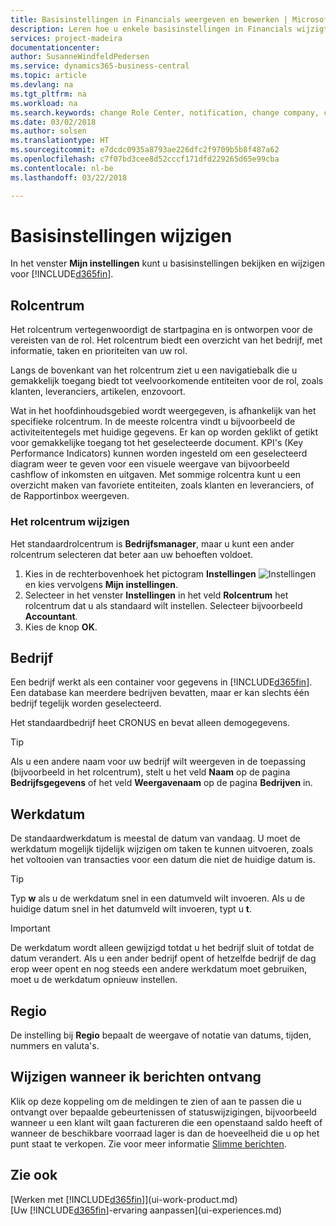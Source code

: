 ```yaml
---
title: Basisinstellingen in Financials weergeven en bewerken | Microsoft Docs
description: Leren hoe u enkele basisinstellingen in Financials wijzigt, bijvoorbeeld het rolcentrum, bedrijf of de werkdatum.
services: project-madeira
documentationcenter: 
author: SusanneWindfeldPedersen
ms.service: dynamics365-business-central
ms.topic: article
ms.devlang: na
ms.tgt_pltfrm: na
ms.workload: na
ms.search.keywords: change Role Center, notification, change company, change work date
ms.date: 03/02/2018
ms.author: solsen
ms.translationtype: HT
ms.sourcegitcommit: e7dcdc0935a8793ae226dfc2f9709b5b8f487a62
ms.openlocfilehash: c7f07bd3cee8d52cccf171dfd229265d65e99cba
ms.contentlocale: nl-be
ms.lasthandoff: 03/22/2018

---
```

# <a name="changing-basic-settings"></a>Basisinstellingen wijzigen
In het venster **Mijn instellingen** kunt u basisinstellingen bekijken en wijzigen voor [!INCLUDE[d365fin](includes/d365fin_md.md)].  

## <a name="role-center"></a>Rolcentrum
Het rolcentrum vertegenwoordigt de startpagina en is ontworpen voor de vereisten van de rol. Het rolcentrum biedt een overzicht van het bedrijf, met informatie, taken en prioriteiten van uw rol.

Langs de bovenkant van het rolcentrum ziet u een navigatiebalk die u gemakkelijk toegang biedt tot veelvoorkomende entiteiten voor de rol, zoals klanten, leveranciers, artikelen, enzovoort.

Wat in het hoofdinhoudsgebied wordt weergegeven, is afhankelijk van het specifieke rolcentrum. In de meeste rolcentra vindt u bijvoorbeeld de activiteitentegels met huidige gegevens. Er kan op worden geklikt of getikt voor gemakkelijke toegang tot het geselecteerde document. KPI's (Key Performance Indicators) kunnen worden ingesteld om een geselecteerd diagram weer te geven voor een visuele weergave van bijvoorbeeld cashflow of inkomsten en uitgaven. Met sommige rolcentra kunt u een overzicht maken van favoriete entiteiten, zoals klanten en leveranciers, of de Rapportinbox weergeven.

### <a name="to-change-role-center"></a>Het rolcentrum wijzigen
Het standaardrolcentrum is **Bedrijfsmanager**, maar u kunt een ander rolcentrum selecteren dat beter aan uw behoeften voldoet.
1. Kies in de rechterbovenhoek het pictogram **Instellingen** ![Instellingen](media/ui-experience/settings_icon_small.png "pictogram Instellingen voor rolcentrum") en kies vervolgens **Mijn instellingen**.
2. Selecteer in het venster **Instellingen** in het veld **Rolcentrum** het rolcentrum dat u als standaard wilt instellen. Selecteer bijvoorbeeld **Accountant**.
3. Kies de knop **OK**.

## <a name="company"></a>Bedrijf
Een bedrijf werkt als een container voor gegevens in [!INCLUDE[d365fin](includes/d365fin_md.md)]. Een database kan meerdere bedrijven bevatten, maar er kan slechts één bedrijf tegelijk worden geselecteerd.

Het standaardbedrijf heet CRONUS en bevat alleen demogegevens.

> [!TIP]  
>   Als u een andere naam voor uw bedrijf wilt weergeven in de toepassing (bijvoorbeeld in het rolcentrum), stelt u het veld **Naam** op de pagina **Bedrijfsgegevens** of het veld **Weergavenaam** op de pagina **Bedrijven** in.  

## <a name="work-date"></a>Werkdatum
De standaardwerkdatum is meestal de datum van vandaag. U moet de werkdatum mogelijk tijdelijk wijzigen om taken te kunnen uitvoeren, zoals het voltooien van transacties voor een datum die niet de huidige datum is.

> [!TIP]  
>   Typ **w** als u de werkdatum snel in een datumveld wilt invoeren. Als u de huidige datum snel in het datumveld wilt invoeren, typt u **t**.

> [!IMPORTANT]  
>   De werkdatum wordt alleen gewijzigd totdat u het bedrijf sluit of totdat de datum verandert. Als u een ander bedrijf opent of hetzelfde bedrijf de dag erop weer opent en nog steeds een andere werkdatum moet gebruiken, moet u de werkdatum opnieuw instellen.

## <a name="region"></a>Regio
De instelling bij **Regio** bepaalt de weergave of notatie van datums, tijden, nummers en valuta's.   

## <a name="changing-when-i-receive-notifications"></a>Wijzigen wanneer ik berichten ontvang
Klik op deze koppeling om de meldingen te zien of aan te passen die u ontvangt over bepaalde gebeurtenissen of statuswijzigingen, bijvoorbeeld wanneer u een klant wilt gaan factureren die een openstaand saldo heeft of wanneer de beschikbare voorraad lager is dan de hoeveelheid die u op het punt staat te verkopen. Zie voor meer informatie [Slimme berichten](ui-smart-notifications.md).

## <a name="see-also"></a>Zie ook
[Werken met [!INCLUDE[d365fin](includes/d365fin_md.md)]](ui-work-product.md)  
[Uw [!INCLUDE[d365fin](includes/d365fin_md.md)]-ervaring aanpassen](ui-experiences.md)  


